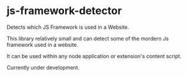 # js-framework-detector
Detects which JS Framework is used in a Website.

This library relatively small and can detect some of the mordern Js framework used in a website.

It can be used within any node application or extension's content script.

Currently under development.
